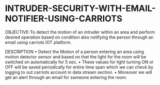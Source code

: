 # INTRUDER-SECURITY-WITH-EMAIL-NOTIFIER-USING-CARRIOTS

OBJECTIVE-To detect the motion of an intruder within an area and perform desired operation based on condition  also notifying the person through an email using carriots IOT platform.

DESCRIPTION
•	Detect the Motion of a person entering an area using motion detector sensor and based on that the light for the room will be switched on automatically for 5 sec. 
•	These values for light turning ON or OFF will be saved periodically for entire time span which we can check by logging to out carriots account in data stream section.
•	Moreover we will get an alert through an email for someone entering the room.
